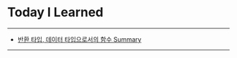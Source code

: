 # Today I Learned

---

- [반환 타입, 데이터 타입으로서의 함수 Summary](https://vincentgeranium.github.io/ios,/swift/2020/04/06/basicSyntax-1.html)

---
